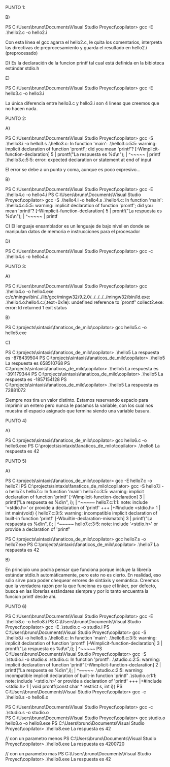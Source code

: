 PUNTO 1:

B)

PS C:\Users\bruno\Documents\Visual Studio Proyect\copilator> gcc -E .\hello2.c -o hello2.i

Con esta línea el gcc agarra el hello2.c, le quita los comentarios, interpreta las directivas
de preprocesamiento y guarda el resultado en hello2.i (preprocesado)


D) Es la declaración de la funcion printf tal cual está definida en la bibioteca estándar stdio.h


E)

PS C:\Users\bruno\Documents\Visual Studio Proyect\copilator> gcc -E hello3.c -o hello3.i

La única diferencia entre hello3.c y hello3.i son 4 lineas que creemos que no hacen nada.



PUNTO 2:

A)

PS C:\Users\bruno\Documents\Visual Studio Proyect\copilator> gcc -S .\hello3.i -o hello3.s
.\hello3.c: In function 'main':
.\hello3.c:5:5: warning: implicit declaration of function 'prontf'; did you mean 'printf'? [-Wimplicit-function-declaration]
    5 |     prontf("La respuesta es %d\n");
      |     ^~~~~~
      |     printf
.\hello3.c:5:5: error: expected declaration or statement at end of input

El error se debe a un punto y coma, aunque es poco expresivo...


B)

PS C:\Users\bruno\Documents\Visual Studio Proyect\copilator> gcc -E .\hello4.c -o hello4.i
PS C:\Users\bruno\Documents\Visual Studio Proyect\copilator> gcc -S .\hello4.i -o hello4.s
.\hello4.c: In function 'main':
.\hello4.c:5:5: warning: implicit declaration of function 'prontf'; did you mean 'printf'? [-Wimplicit-function-declaration]
    5 |     prontf("La respuesta es %d\n");
      |     ^~~~~~
      |     printf


C) El lenguaje ensamblador es un lenguaje de bajo nivel en donde se manipulan datos de memoria e instrucciones para el procesador


D)

PS C:\Users\bruno\Documents\Visual Studio Proyect\copilator> gcc -c .\hello4.s -o hello4.o



PUNTO 3:

A)

PS C:\Users\bruno\Documents\Visual Studio Proyect\copilator> gcc .\hello4.o -o hello4.exe 
c:/c/mingw/bin/../lib/gcc/mingw32/9.2.0/../../../../mingw32/bin/ld.exe: .\hello4.o:hello4.c:(.text+0x1e): undefined reference to `prontf'
collect2.exe: error: ld returned 1 exit status


B)

PS C:\projects\sintaxis\fanaticos_de_milo\copilator> gcc hello5.c -o hello5.exe


C)

PS C:\projects\sintaxis\fanaticos_de_milo\copilator> .\hello5
La respuesta es -878439504
PS C:\projects\sintaxis\fanaticos_de_milo\copilator> .\hello5
La respuesta es 658510768
PS C:\projects\sintaxis\fanaticos_de_milo\copilator> .\hello5
La respuesta es -391179344
PS C:\projects\sintaxis\fanaticos_de_milo\copilator> .\hello5
La respuesta es -1857154128
PS C:\projects\sintaxis\fanaticos_de_milo\copilator> .\hello5
La respuesta es 72881072

Siempre nos tira un valor distinto. Estamos reservando espacio para imprimir un entero
pero nunca le pasamos la variable, con los cual nos muestra el espacio asignado que termina
siendo una variable basura.



PUNTO 4)

A)

PS C:\projects\sintaxis\fanaticos_de_milo\copilator> gcc hello6.c -o hello6.exe
PS C:\projects\sintaxis\fanaticos_de_milo\copilator> .\hello6
La respuesta es 42



PUNTO 5)

A)

PS C:\projects\sintaxis\fanaticos_de_milo\copilator> gcc -E hello7.c -o hello7.i
PS C:\projects\sintaxis\fanaticos_de_milo\copilator> gcc -S hello7.i -o hello7.s
hello7.c: In function 'main':
hello7.c:3:5: warning: implicit declaration of function 'printf' [-Wimplicit-function-declaration]
    3 |     printf("La respuesta es %d\n", i);
      |     ^~~~~~
hello7.c:1:1: note: include '<stdio.h>' or provide a declaration of 'printf'
  +++ |+#include <stdio.h>
    1 | int main(void) {
hello7.c:3:5: warning: incompatible implicit declaration of built-in function 'printf' [-Wbuiltin-declaration-mismatch]
    3 |     printf("La respuesta es %d\n", i);
      |     ^~~~~~
hello7.c:3:5: note: include '<stdio.h>' or provide a declaration of 'printf'

PS C:\projects\sintaxis\fanaticos_de_milo\copilator> gcc hello7.s -o hello7.exe
PS C:\projects\sintaxis\fanaticos_de_milo\copilator> .\hello7
La respuesta es 42


B)

En principio uno podría pensar que funciona porque incluye la librería estándar stdio.h automáticamente, pero
esto no es cierto. En realidad, eso sólo sirve para poder chequear errores de sintáxis y semántica.
Creemos que la verdadera razón por la que funciona es que el linker, por defecto, busca en las librerías estándares siempre
y por lo tanto encuentra la funcion printf desde ahí.



PUNTO 6)


PS C:\Users\bruno\Documents\Visual Studio Proyect\copilator> gcc -E .\hello8.c -o hello8.i
PS C:\Users\bruno\Documents\Visual Studio Proyect\copilator> gcc -E .\studio.c -o studio.i
PS C:\Users\bruno\Documents\Visual Studio Proyect\copilator> gcc -S .\hello8.i -o hello8.s
.\hello8.c: In function 'main':
.\hello8.c:3:5: warning: implicit declaration of function 'prontf' [-Wimplicit-function-declaration]
    3 |     prontf("La respuesta es %d\n",i);
      |     ^~~~~~
PS C:\Users\bruno\Documents\Visual Studio Proyect\copilator> gcc -S .\studio.i -o studio.s
.\studio.c: In function 'prontf':
.\studio.c:2:5: warning: implicit declaration of function 'printf' [-Wimplicit-function-declaration]
    2 |     printf("La respuesta es %d\n",i);
      |     ^~~~~~
.\studio.c:2:5: warning: incompatible implicit declaration of built-in function 'printf'
.\studio.c:1:1: note: include '<stdio.h>' or provide a declaration of 'printf'
  +++ |+#include <stdio.h>
    1 | void prontf(const char * restrict s, int i){
PS C:\Users\bruno\Documents\Visual Studio Proyect\copilator> gcc -c .\hello8.s -o hello8.o

PS C:\Users\bruno\Documents\Visual Studio Proyect\copilator> gcc -c .\studio.s -o studio.o       
PS C:\Users\bruno\Documents\Visual Studio Proyect\copilator> gcc  studio.o hello8.o -o hello8.exe
PS C:\Users\bruno\Documents\Visual Studio Proyect\copilator> .\hello8.exe
La respuesta es 42


// con un parametro menos
PS C:\Users\bruno\Documents\Visual Studio Proyect\copilator> .\hello8.exe
La respuesta es 4200720

// con un parametro mas
PS C:\Users\bruno\Documents\Visual Studio Proyect\copilator> .\hello8.exe
La respuesta es 42




